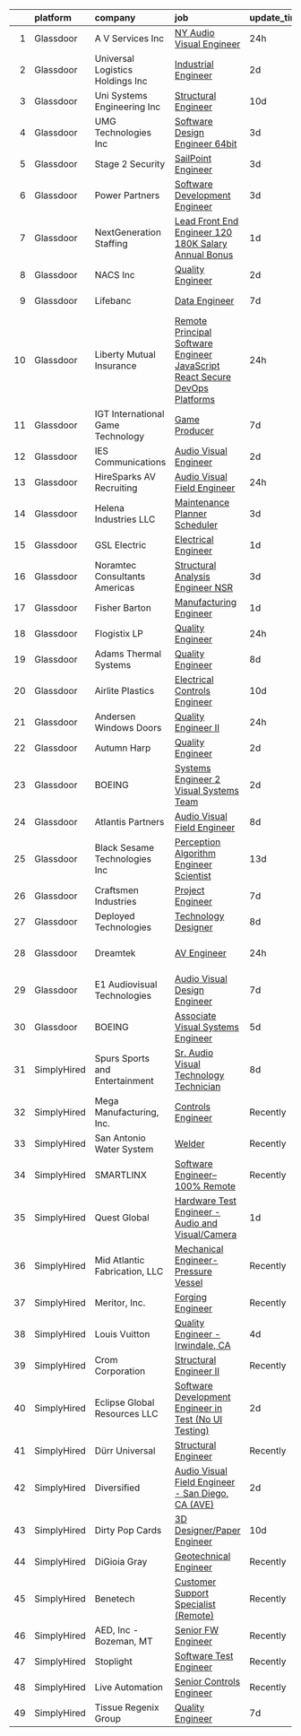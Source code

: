 

|    | platform    | company                           | job                                                                                                                                                                                                                                                                                                                                                                                                                                                                                                                                                                                                                                                                                                                                                                                                                                                                                                                                                                                                                                                                                                                                                | update_time   | location                  |
|---:|:------------|:----------------------------------|:---------------------------------------------------------------------------------------------------------------------------------------------------------------------------------------------------------------------------------------------------------------------------------------------------------------------------------------------------------------------------------------------------------------------------------------------------------------------------------------------------------------------------------------------------------------------------------------------------------------------------------------------------------------------------------------------------------------------------------------------------------------------------------------------------------------------------------------------------------------------------------------------------------------------------------------------------------------------------------------------------------------------------------------------------------------------------------------------------------------------------------------------------|:--------------|:--------------------------|
|  1 | Glassdoor   | A V Services Inc                  | [ NY  Audio Visual Engineer](https://www.glassdoor.com/partner/jobListing.htm?pos=112&ao=1110586&s=58&guid=000001832636424e86fdab78c4bb7953&src=GD_JOB_AD&t=SR&vt=w&ea=1&cs=1_f285c390&cb=1662793434166&jobListingId=1008129307230&cpc=B6E9EE473EF69035&jrtk=3-0-1gcj3cgjsjoog801-1gcj3cgkdghrg800-2a7bfff1fc116e56--6NYlbfkN0D_KRozbKJx95I3LRYgbj09bqBDFeyQG4s8tCOB31p2DCPAHPKx1fXpC33zRnxGAag_ortyyIgN1_kFA30q0r7Mzb_nDV2PchiUtL_XdM-xdVBIE-l45PqmDeEfDbiz6qyWQ7Mjp1DsPCMuHlOfH_q5YOxX-NeFZAJavQLKEN1SICJ4EXHJB3c9HxTY2bRnokoryDvCE5c5t_4PUf1VwfcCl4Gqu5j_I9e3DXjYu7K9Nq2KKr42KMEOrDMuICqdnBIrS9s_jxlbK_KnvWs50VRhltLxOgNYvfB8rOob_sF74Q02JndlUqIMAQogjVVZn1CCTcJQOwBpfEnHXeN_XXGh9_qSIprKFtygNk31FppYx4_0H381G_F8zj-89xe7dzt6uKGWUquXoh8GCUVKvVZTvVvNTUifIAafKSxrrTTfcsjoD_IJEQegZzTQvLyWP-n3brwLKYZaGFwK1cw_6ReEx0lIoycQa8lMj3NrwkGF-2H2zkOnpm_R3am9IRyHHjC7ATH2luVR9Q%3D%3D)                                                                                                                                                                                                                                                                  | 24h           | New York, NY              |
|  2 | Glassdoor   | Universal Logistics Holdings  Inc | [Industrial Engineer](https://www.glassdoor.com/partner/jobListing.htm?pos=108&ao=1110586&s=58&guid=000001832636424e86fdab78c4bb7953&src=GD_JOB_AD&t=SR&vt=w&ea=1&cs=1_044872ec&cb=1662793434166&jobListingId=1008123167163&cpc=DE767B9BB8D1421E&jrtk=3-0-1gcj3cgjsjoog801-1gcj3cgkdghrg800-6e272142537ee247--6NYlbfkN0BPLR4iR2clSzjiDWe8W0Y-bRB04AjIrqshHK3kcPoagmKqldSXLO38k6dEdwBzxIFKpMOpH9CEstdXKgp6verFHsivEr_Y88GcDW5XXm8PIBeY1fxxWTq3oD9s9mg7vvwQllZdqu88C8-mGLZdG8VV1RfTi54EBfV5Xe1h9YW5nabNMCOjgZPv8xcv9EraH0Fi3tEw0hOELPKgngK8VSZFViw7qE2ffpzZ4jePXTM6ecTotCpHpeMgIkWLQphFtHXgm6-F5Xe4g-Od3uy3CK2qYcfU5GyJMmG4QEg0cC8lqu1CGn1asxR5Ey_NjnNJc1B93LTJ1CWFTi1ZRRO2yhhLWQhriZyo9ukGEV4Ae1wJ81oAFANjDMwKczXIcZ_R5CxAIixMU2V1F9zsmIBWVEsRm5RlC715R_39R4ROhoQIV4sEtTECAtKHcTwmgnp0Zx1ojqkhJUfnP6pd1lxDSsWzgQiMZ0wdGCaQYAXbzZPo5WxCHtVOR8uLIqGA-zhcYdGSZHKp_pcGUA%3D%3D)                                                                                                                                                                                                                                                                         | 2d            | Ripon, WI                 |
|  3 | Glassdoor   | Uni Systems Engineering  Inc      | [Structural Engineer](https://www.glassdoor.com/partner/jobListing.htm?pos=102&ao=1110586&s=58&guid=000001832636424e86fdab78c4bb7953&src=GD_JOB_AD&t=SR&vt=w&ea=1&cs=1_329b182a&cb=1662793434165&jobListingId=1008103807697&cpc=C329BE6647592046&jrtk=3-0-1gcj3cgjsjoog801-1gcj3cgkdghrg800-0d20844192c24cff--6NYlbfkN0A4hgeKHdLyHgzaskNEvl2xXMVaueUT71iJOYpLYISQUHTwzmwXMv6kNOco5vvs4QeokPO2V3nktJpFAS7H-og5vAkESiTjrsD9rpim-4dmIIdvtDDlO05eReTbaSU2-wHQqeLnlL3v5TnNCk2h6uqYV38M_ZDFVoqkiBsfP775mEtACot5wEIO12-XgOGe4LoGFobEKxN7m6lLVCJUSPhE8PB39V8dZzev9El4fEEYFgGMukLf4AMyKwh2kVOx-VCgMeoOoao_S52uKtgsCOL7qXGGuBARIFa4ql-1JmNtym_6XPkJ0vO2KcmFtoTRd7bwoyWls66J6Odynt6CrI3oA5RNih_3TZKZlQhlmzHyZTOsYRd8m-Ws3hlaAARlAb74cW0MxsynZGUEy-32W7dJzTJ5Le8Hfcgnyt3Tvw5sr8tyvWfSjHINJVgv_K_7M-9trVyw3Y22L7hjzZ5A-BImfXr2Hd7iXr-BmLfYGSVjRzlaW1fD-h7gc2-OVRL21ukb7bMaBjo_Yw%3D%3D)                                                                                                                                                                                                                                                                         | 10d           | Minneapolis, MN           |
|  4 | Glassdoor   | UMG Technologies  Inc             | [Software Design Engineer 64bit](https://www.glassdoor.com/partner/jobListing.htm?pos=111&ao=1110586&s=58&guid=000001832636424e86fdab78c4bb7953&src=GD_JOB_AD&t=SR&vt=w&ea=1&cs=1_39f35e50&cb=1662793434166&jobListingId=1008120966652&cpc=9B9B026AC90BB95E&jrtk=3-0-1gcj3cgjsjoog801-1gcj3cgkdghrg800-a8ed8dc342bcd852--6NYlbfkN0BKgzQyzTF1Q9mOsR1amaS-juVGLjHt5Cdom-gEF9y-xf5pWHmxrPs5fxS73xL1UjhtPkMVaCSboJaUS4Xs7oGzI_MkOW-cLWVRJXHFqvIud654UWMZRaFcBQk7RO9twmF5UZIxEhSLpLLHAiDzXNqUljmb9JpXGT67Pa-dQNHYJG5NawkGsBxF18PNbdDodI5NubC5daNGrV6Y6AOYMIqnY4vf-KxfEiEZcj943W3ds4-il8uNL9KUcBxTFGz0iOKMYQqm-P0tbyaBNUaixsil9AP1d0a4LK9lW5gJiqEokILDDyOVAlHZ67QaWobJrgIXjTvpZk3tWoE4mhSamLwwe3priFG_oTd23_y3s4-ENuN7qBIhVF7osXr8-a7MXsKbv2Iqv7iAfYEQUznP7CXtGGQTkWnJRp_tDpNLW4ZhrjgU_zTG5-at6z-zOFpEYrbtjPZfRXCTz-c2UAdSHL_lDAXVLpWOeGtDQEZAdi7wsPX9OZSe_U5Xq4Ip4ix3w4N1Qk-haIOc6g%3D%3D)                                                                                                                                                                                                                                                              | 3d            | Danvers, MA               |
|  5 | Glassdoor   | Stage 2 Security                  | [SailPoint Engineer](https://www.glassdoor.com/partner/jobListing.htm?pos=124&ao=1110586&s=58&guid=000001832636424e86fdab78c4bb7953&src=GD_JOB_AD&t=SR&vt=w&ea=1&cs=1_d36792b9&cb=1662793434168&jobListingId=1008122108192&cpc=B576E40E3A51D23B&jrtk=3-0-1gcj3cgjsjoog801-1gcj3cgkdghrg800-ab52e1fe7014b250--6NYlbfkN0A8T88lZYuzf-YiSocU980sXMNm8VYjkAjpTeJrhsXZBo5azuizjI5jDhn4NeyRL-DWMQZMu4xJQ5l7A6741QzoSK_bKV8uZMTRXsP6FYiybRrntL91jxXSP0VTeicyFcD6kJSww4hA0lorlDb8qW9GgVuiVIoLkqh2Xe1m9KGqmL7OKOrAd9lgoi8wFgWQpWawa1XGGOiSNlKhLs8Txhvfcl_5ecyTmExM3QI5Whf3Kk5-dZwATUxIMfV86dH75XnKIC3MtSB7cx_bxsz_n1RuJ8yGaRch26fSWrXUD-qQqL_eeTViOQ9Eof5CBgAYvpOBorMVT6LGPubWKfhlaUQpzNNoiXrQ6AJcOUtLSuMkzzEDZLq4cmNBahJmUjgRbulOlUvzW38bEr5h6Z3M_9QLLx4Ywp2PRzo8omSIdKPXwRagFceR2lKFvFjngxMG8r3pX881p-UyUWk3dScikqpMfBxrpC9rfu9YmSDT0xQMcKoUTMj3-yBg7gsLI5HMWiK9K0rS_KgOgCOMKRcW-B7v9sCDkYqtD1SW6XjfNEz56A%3D%3D)                                                                                                                                                                                                                                          | 3d            | Remote                    |
|  6 | Glassdoor   | Power Partners                    | [Software Development Engineer](https://www.glassdoor.com/partner/jobListing.htm?pos=117&ao=1110586&s=58&guid=000001832636424e86fdab78c4bb7953&src=GD_JOB_AD&t=SR&vt=w&ea=1&cs=1_bbec7b5d&cb=1662793434167&jobListingId=1008120869642&cpc=A615028083C8ED4B&jrtk=3-0-1gcj3cgjsjoog801-1gcj3cgkdghrg800-297563a73a778cfb--6NYlbfkN0AS3oPsAAmCngCu4U51_2RxXyfS7TdWOFtWPOafNW52Iz1HeQVGuvsYhOTRnkdDf2J4R3A3SdYIMSQEf8kbKJrJ1tVY4EDC2UIDkbfMMQ9906ui83gB7mxnmz_9kTti5bYpmfRgI9P8vPdXGaq7S7sFtpE9jyP96Uw3A60ReTpw1pOM6wXP0plp2ViVwarc8a5YbNf5ScQeosfCTtUJwNtuj-aHJkyIqsZNC1HEt5Ta42MtQe7vfzgi0LarBcE0YUwnyeHYquM1Mm0fQQxr3sWAfXhwnnTuMFZRGwpNWnSfML0L1NMgTpcjtL79hJvoDzIL7AUGoFrClzC_JUXZeaLn22A-2YsMLEOO9saRkCfIjsQtqpHt25342FHg7QfXfH4YsK_1LxxItTmH-I_DnMo0JGY0jLJu7SJm2YGAxVq-313yri9izfvRjiDza6QwRk2nQlJ9iBBJtoKXDc84c_nNOIGi1_jdyf3HfyVXXBN1s6SRTFj_bYAQStS_2vbulu4BpKRCub2tiiSScPYMnh_D)                                                                                                                                                                                                                                                           | 3d            | Athens, GA                |
|  7 | Glassdoor   | NextGeneration Staffing           | [Lead Front End Engineer  120 180K Salary   Annual Bonus ](https://www.glassdoor.com/partner/jobListing.htm?pos=126&ao=1110586&s=58&guid=000001832636424e86fdab78c4bb7953&src=GD_JOB_AD&t=SR&vt=w&ea=1&cs=1_10c76c55&cb=1662793434168&jobListingId=1008126845100&cpc=5F8B9684766EE3AF&jrtk=3-0-1gcj3cgjsjoog801-1gcj3cgkdghrg800-4f0d6f8f93daf979--6NYlbfkN0CPYF_RwhtrlUImfmZn9-YiPcCXMIa20Cv75O3UYq68uR6LriMQ4TlRV9_yvSiCS8XfpQZZn_ODxnmXLjvOQY5o6kDI-fkJWtSYnJ4wcFxEg_yV4aSiH32iTf68zQP5XeDQZTh6w3Xl2JguvQCBPzoiQk9JXJ_G1lJb2D2ARhMCauQYREhkXrk7mp1_Kcqiboc45JDfg-S29wrbXlWDRpHMvcvh9OyMzoddDX_uCuMcFv0NJYW_kzYxfRkiSoRrDJ0FavjOU0GEx6zAMZVzT19XSj3wXjw4oK3eUr0Jrqr3BBPXrl5khSTp8-DAN8eNzWomqSJZi776laIf1tft5Z6m9cyGPMKnKGeuUu_6AnIKV84PyHW4FwZJOywn1FoGmPKCr1PX-5vp9Nd1abIdml_Zs_33SvNeu4qU6ObaA_oe5vss_QPejPDi9Jc-yOHARHGABxXkQd7K_uXwz9LmZvNXwtxOnqJMbhj82V9CsbFB51Dj9-k1sRCbpJ1ITzD1lGz4wDWMyWdtHw%3D%3D)                                                                                                                                                                                                                                    | 1d            | Atlanta, GA               |
|  8 | Glassdoor   | NACS  Inc                         | [Quality Engineer](https://www.glassdoor.com/partner/jobListing.htm?pos=127&ao=1110586&s=58&guid=000001832636424e86fdab78c4bb7953&src=GD_JOB_AD&t=SR&vt=w&ea=1&cs=1_27c40872&cb=1662793434168&jobListingId=1008123120260&cpc=AA7790897323AD50&jrtk=3-0-1gcj3cgjsjoog801-1gcj3cgkdghrg800-69a2854d7bdd63d6--6NYlbfkN0Bo_CM2a8GgFIiw_-9fb5ug3xmG_MFCzpxBl7ntROtVZbMxiiAjE6OeDqfVpN20mU2T6lIHFSQgGixGvcRZDCy-DEQs4AG9alT0RRuLNMpw8N1uJfbdlJPJeOyGDSgLa4Uihn0BiQz17RhOpTp1FogtpmvvX2gZNXQsTNaMj1PBKkR1U0amrgX4AxFV904ky5C9zlGCXC0bG2_uF5LTSD7NeaZBTnDKh2LoAcF5z86-2o2m9t6EZswuEsn7zYYSwqSyWMU7lXSmmDxFRdZ-JXfD0vITuj9pqUFgKESrmJFH8qo1gQgMlD2ccvxXmTSpUdFsTLdEjofNfYVWyNF4FkREif6RXfJDRPaNqOKLSSq7RffdBgqIxfFJhnK5jahvCm9pEjgzExSFU5qRF266YF6uQMPpAKcCRW0qa8qq5yI1_P0jfFWSwNZ9XPAxc1bFJZKO_2vLcehE1V6vI1BDteh8IJZ7XLzKB2B71Wpnp4tmSdSTa1nCM49Z3Jho8cPWmEQ%3D)                                                                                                                                                                                                                                                                                          | 2d            | Ham Lake, MN              |
|  9 | Glassdoor   | Lifebanc                          | [Data Engineer](https://www.glassdoor.com/partner/jobListing.htm?pos=107&ao=1110586&s=58&guid=000001832636424e86fdab78c4bb7953&src=GD_JOB_AD&t=SR&vt=w&ea=1&cs=1_1543547b&cb=1662793434165&jobListingId=1008114264554&cpc=B5554D7A5CE70CDD&jrtk=3-0-1gcj3cgjsjoog801-1gcj3cgkdghrg800-543568aaaae3a3eb--6NYlbfkN0CLaGHXi3jbXqKYyswhslXA7dZ3H6gsxtbNHf7bdzQqgvsiVaGf_ulT_Q-rO_0AbF10Psel6djlkIYIOoNe1VTCGyegKfPyOjn5YBnDzdChwgcDLZeyt2ZTfqub_Oc-Du1wEeCuASpXnDNmX0xZ2jR_sDrilMAPA7m4sr_6lZpGezzByqqNjPjIdgQi6K7hh020iKAmgwmEXen-7Yal9NPU-Qaxmn4K1sTMF_ghZmWWiKcVSQz0uuk5KTzQbqCpvMhDhIfb_ljDtM4vwuMaCjt5tLkquOE-n_DZgAPTi9pfVMqO1thM-Ndlx43sAzHRW-ZwMn_Ev4JDWigYodv8E-luzajPW8atA11ylNLQH5hvLzz5PUKu5URwxGkJ7gyvPJ7rOvkLF4798GWfXcYcKfTO3958QF4gfIxQ9EMkWgDK4EMX42sbs9z_UWDVnkt-KODrNfiE824gItqcBtvbFkHa_BiOFhdjZYmsNwBvlItlHsqBXxXg_rJQNket1NzIFi4%3D)                                                                                                                                                                                                                                                                                             | 7d            | Cleveland, OH             |
| 10 | Glassdoor   | Liberty Mutual Insurance          | [Remote Principal Software Engineer  JavaScript React   Secure DevOps Platforms](https://www.glassdoor.com/partner/jobListing.htm?pos=103&ao=1110586&s=58&guid=000001832636424e86fdab78c4bb7953&src=GD_JOB_AD&t=SR&vt=w&cs=1_ffc0e630&cb=1662793434165&jobListingId=1008129146650&cpc=F04F0F27FC59BC8B&jrtk=3-0-1gcj3cgjsjoog801-1gcj3cgkdghrg800-6d0ece7d00980ae7--6NYlbfkN0D19kSVUiNzG2UWy1lRGehFMusHrHGUl8ru40ax50wmt7DArby_x8vsKPea1Au2d2TJLdrY7zEQ9FrjDU0pzt06kwvgs3d8qPMUtPshCgimItwMp39GzduT0k78b3ZaWR9tZ5nELnToFiL--9oxxPhM65cqb7rquJpGaE9rqzmGIUjre0loR-bdjhIfDnqdQKbLAx7z1omufALEvyc4OJlyJKjOtCNoSNGwat6QjlASHXyit8u1MZaSBbBB6CMiThLrBwY1Ax9bhX6rkEYE6wEIYz6Q9AeSUeQRSHpIwyrjBhhp6UIJvLHX4h7qR3NbsAUg28NH-ujil7DtNT7YQm3LbRsZEC0KILamU2Fo9H_CHR9PnjHpYLhPO9qgWMvsNF9PYpaolUOMY3AC6NJ3e6xRWMLfJysp-vDRTb_TCJLREhdNXdH0AuyMr-1pjz2EKEtmZoYDxiv1qVJScMoIvpz5V9uHJieyeqJXzLO2i-kbvCE7cY5dn1lVRfzdbhTMAm8Jwu3F6SW80QOCfFUwjHfkexZmdAGXUDyil-Nit9zvbiEdcDNH6j3y4cHEfBpX-tQrwELwfdn7WMfJymOhhFdzBPATyXdKB4_kFBMQM9jdYY89H5RnYwiqMh9t_zEvkt4-RVuSDeE2ILVqzEIqcoZi3PtlvGnbUWde34vnLJdky2mnmssQUEFJLtoFvP-5XkK8bot_ggkrBJM1fRE43nigN_ObWm5xtW0%3D) | 24h           | Remote                    |
| 11 | Glassdoor   | IGT International Game Technology | [Game Producer](https://www.glassdoor.com/partner/jobListing.htm?pos=125&ao=1110586&s=58&guid=000001832636424e86fdab78c4bb7953&src=GD_JOB_AD&t=SR&vt=w&ea=1&cs=1_f512add7&cb=1662793434168&jobListingId=1008114022485&cpc=F9A77EB4FA44235E&jrtk=3-0-1gcj3cgjsjoog801-1gcj3cgkdghrg800-dbc725f543659e55--6NYlbfkN0C3FGiAGKMufg06vyvXEyGw-21Rz5inohOPof25eO8swqx0M6X2Ipw9zC8uDpPZ_mFVzOWUVnTGuQIr5njB_nbsaHNIIhdfljZkHYfxv1V4V3KCKdhMrt3L8easWtOgXuzXfa-_K48qbbpanoFsuacA9tZ3QsEDOW-3vcVnglJnTytyKalPJMMTY1bMGk-Vv57C_QVqPDHIoL-g0OqGtr8LQnJRkGNU_rFSCVMtiHutO5Av-gPkNcxgo7zcr3tkV3PGjEj89p3RkxW-RVpJ0511EJt3gyLWSHoXrxC30xQ5QzJ4xGwtLqztYwjCkGH6ksxQh1qP_AAWTCv5RH4F_2tLwLkXVw1lLO4lW_qaoy2durGXAo9t9Md4GYDJmYQCRUVMwQBZOGWMOKqtWtK01EZ4bbwlZPc3aLpW3gfK1C6heGcKcr7QOmtgekskb0QjYEf3MNoyM7H6dKnqjVp5tUaEl5q9RcR8mARkKqCl3h0IcunaMp8AvHZX-Zxgu65spkI%3D)                                                                                                                                                                                                                                                                                             | 7d            | Nevada                    |
| 12 | Glassdoor   | IES Communications                | [Audio Visual Engineer](https://www.glassdoor.com/partner/jobListing.htm?pos=116&ao=1110586&s=58&guid=000001832636424e86fdab78c4bb7953&src=GD_JOB_AD&t=SR&vt=w&ea=1&cs=1_1fa8fb60&cb=1662793434167&jobListingId=1008123693727&cpc=4D489A1B82E31BBF&jrtk=3-0-1gcj3cgjsjoog801-1gcj3cgkdghrg800-19a3d38395e368f4--6NYlbfkN0BC2Xo58iExvTtaavd2-LN9o2OVgtM_6wDSlrYrdIPRnMQxmNSP4tTqtjUp4EbAH5fql9pNU8laq3sYVv2N8jWoJYgcpAJa4G2pKhBLFgagsO9cy75KbLO5g8P2-NgtYmI1CXMoT1v8G00W1KxzSckJJ_h3PgrPMUL7IbNbxa0AQaHM5ZuuoLYRaPTgwfVZ5HIW9yStqvVf6Xf1-XzVOsZ54Zc_mreDYrcD89bMJgharr31lMN6_rBxRdGtgUjg4_YLn6cp3GxR6muhJtJANFk9x5cwcJmFOmfe6kEMU_xYE_juwrxE15hu6R4G5JuFAWzipYOxTdG17tNzKx2HvACbo1O9W4eXLgZddV05912YFyNNa9zlKr23EyLYhfbC52D7q43TKRqDD1S3_ofTTgRotB9IEBwqhsTp4sbr26yOgCXFbtKuptlGM_1J589m98AkfCtAajUgOTwRB9C4bc3nMZXtvN1ymKuqQgLzwNSDfGBvAmjWIHJSa7XyIGd_9qT4gtn0PXA21HzEKkptU7sD)                                                                                                                                                                                                                                                                   | 2d            | Englewood, CO             |
| 13 | Glassdoor   | HireSparks AV Recruiting          | [Audio Visual Field Engineer](https://www.glassdoor.com/partner/jobListing.htm?pos=114&ao=1110586&s=58&guid=000001832636424e86fdab78c4bb7953&src=GD_JOB_AD&t=SR&vt=w&ea=1&cs=1_f0dd793e&cb=1662793434167&jobListingId=1008129810012&cpc=C779B72A99EC89AE&jrtk=3-0-1gcj3cgjsjoog801-1gcj3cgkdghrg800-821f57e002314ee8--6NYlbfkN0CgISsLKYw0qJRFWluNVVgIYeD3xM8qesrjCvAKwjwwKRSQqxAUlElEhVVO1a0J4UncKuFiLPlAiZ6wYel8v179gSIFFlZc1xiJIIYBw777jlK5BnXoePFclppqrORRjt3tfFE588b8rCQ65_6gaHF6Sn3OlIaGLS5zfpmRLUSfS1brcnaOgNZk4TZTXNicPwIuYHJcq2mQXVu8gSEnCLbmGgPYCqhBpVje3C1zg_dvnPDFKCVCIPXS5e7A5GFiygjYRpaLoGCveUEf9UZoCumJ9rXdBC1EOvVNlhNWhVZZ_o_DA70HQ9svDRdvYQZ9VyfpN6qLRRgTBME52tXjYpHmeDI_Odkhb379IitM2xGwjfCcC8tDuI-OhsJyxsRxdZiYeGDibqT8r_cNN96xkAiaLK-n7-MLUGNmJXI0bTSIUL9nBnkhAvyqCIfxyPPpJfoYGdn3qkWHyhQE-RlhrLfSnCWxCZ89TuRPccxvbFYQgyGneyKfX-xvjtR0EFtCGIlUB2PiJ1we37yeJ6K3IfKf)                                                                                                                                                                                                                                                             | 24h           | United States             |
| 14 | Glassdoor   | Helena Industries  LLC            | [Maintenance Planner Scheduler](https://www.glassdoor.com/partner/jobListing.htm?pos=105&ao=1110586&s=58&guid=000001832636424e86fdab78c4bb7953&src=GD_JOB_AD&t=SR&vt=w&cs=1_936f0d75&cb=1662793434165&jobListingId=1008121675555&cpc=D10975AEA81ACBCE&jrtk=3-0-1gcj3cgjsjoog801-1gcj3cgkdghrg800-ae546d533c89e57b--6NYlbfkN0Cl2xFaM7bgPNdxal0QD5E1G3hLMyCzECzyrjS_UmfJ8AT7mqR0qSJfQOl9DtryxrQxRWqd0bM6USEiURNCd6iRKSEQkNQ2SvFEd9fiE-HQ6J1AO2osdWU969MFnJ5RvI3GZlcdrzKFWPOFROrMZXPNdgzPWKLnQwa2O-2xW6X-wsp7M1j4IBNBrykIRX8_6yfApMjQF0p7UwxyOwgh-ivQBA2tfbZVt7HhM2rssOSQlqE2ku_7ZHBHcladQaejDhV2C1tCuRPFCYT6U7lm2mqnz9JB8uczIbxw_bZ6My3jZe9LI_HIzx0KgRo5-TRAZ2_KI_ia6hRHfB2SQak2yBS_objvtLYmkAo_vkqPvaRKrWrYakQddtRLrYdVLAGqPcWcw8spEvgVPMeIOfbTFmNlXISpIKigBbiNdmPG8hVRwHS2zeoMpUrbMqqppkxvvsFGfMoD3IWtzxs51Ugbwr1UZnwzQ9_UXTvwi0R0kb3vUkBYYhZzYkcj3zd9mcaI09etgdAsOqa1s15o5FgSgcH5Ir7XRjTagjEZU7eGMESWbWKbwYHEAkst1MEjLAyBdELCN6p03RiVSmrM5TnbS098uZE6oclMlnI%3D)                                                                                                                                                                                  | 3d            | West Helena, AR           |
| 15 | Glassdoor   | GSL Electric                      | [Electrical Engineer](https://www.glassdoor.com/partner/jobListing.htm?pos=128&ao=1110586&s=58&guid=000001832636424e86fdab78c4bb7953&src=GD_JOB_AD&t=SR&vt=w&ea=1&cs=1_560059be&cb=1662793434168&jobListingId=1008126849860&cpc=F5D43257E3E73E36&jrtk=3-0-1gcj3cgjsjoog801-1gcj3cgkdghrg800-37773274f41be53d--6NYlbfkN0CY3Qej6m1RJ3QRQz11h5z42XHsIXqaavpjOA7Dc9yDOBUqYiIpVmLeDBjlnUAayybmB-7G-ClFFYN1Q7gYd-85ZVvJzeXTmjEcCs4Fj4WDI9MjBnu6vvdMvKqOz6FeMnF2Li9FAAX7zuMP_ChECF5VcFeVdsxzWIor1QVz9Rd0N215yo8OrtVQByjwTB1QIweecWk9M1uJSLm4w8MqDXElMK2L1y49UmrGKKUEwTOWW9MKruy9vv7bJKYxnbwj7oeL-h-R3miWeyjgvbGtCTndTL27TsWCHc_G0gWcqgD4ECkC2EaqE2hn7o0UJD7h4q70_fBw91Jcu8VreJQEUw3vUQZnSyC7gmCZpATj0LecdaGvhpuJlE_jKKM8gwHuRujdGwLr4SLYKldsumrPMXKfBC0kbJYAsNEVJoF7VAh27Z241MnIytopgAqYkVWS2kxamIelzcElNaJFdigj8TTHVrL074-W4ITEef4J0EL8j7-mqz1mCexHKXD7ShA2abiO2E3_43vu4A%3D%3D)                                                                                                                                                                                                                                                                         | 1d            | Sandy, UT                 |
| 16 | Glassdoor   | Noramtec Consultants Americas     | [Structural Analysis Engineer   NSR](https://www.glassdoor.com/partner/jobListing.htm?pos=122&ao=1110586&s=58&guid=000001832636424e86fdab78c4bb7953&src=GD_JOB_AD&t=SR&vt=w&ea=1&cs=1_2b993079&cb=1662793434167&jobListingId=1008120853021&cpc=297CB4EAB7D64A33&jrtk=3-0-1gcj3cgjsjoog801-1gcj3cgkdghrg800-3a5feb79f4159066--6NYlbfkN0DP5iA7rczblxWEmgIPMCbtpntgjKYhcofeH2wrZYmOPqkjhZQvSyVW_dxwzepuYH5365xItgf-UVt6aZ_iVDNYxMLY5oTACmB1uPS3G6qTCAj-0ri3vj_WsRMctfEhM9z9LzwmM0avbQNZb0UKteKCPzYxuBWHc6vfn6rvP7oiwNQ4Z-VCH0CUG5AVHDr-YKgjcQjPPJ6sKueripSd3BbMdcNg6e0NtxUZPTHy6d_kKp6MmuDggW8M6hJRCvOZTF3evsT7NZgtV2s0WmRuZ86NWQleZgbdNflx299r0hgjF-20Er1DfjJwXHDL-PqEJJgFrY9aR0U8gQw4akgK5jUTRzrfeaSj2esb2IivwJQzs3dUAdvC9DirifjYedQ04KbsxULugOUJxzY3biTV_gnynw1BP31XIYEA6Q-f68Uhx-LYokDsJg_K2YvLfohV3LwvFz9YxrZN2D3kMV3Qn-a08y8dHaxBkFrh-4ZMUnIpVYueYv7Lw1cMYLtmLQlW0Q_64Q8KkUVHAjxgOkleAQ9D)                                                                                                                                                                                                                                                      | 3d            | Indianapolis, IN          |
| 17 | Glassdoor   | Fisher Barton                     | [Manufacturing Engineer](https://www.glassdoor.com/partner/jobListing.htm?pos=106&ao=1110586&s=58&guid=000001832636424e86fdab78c4bb7953&src=GD_JOB_AD&t=SR&vt=w&ea=1&cs=1_e3ee7d13&cb=1662793434166&jobListingId=1008126586461&cpc=25D0E0A210E6AA1A&jrtk=3-0-1gcj3cgjsjoog801-1gcj3cgkdghrg800-4dc8a4aa18b435e2--6NYlbfkN0Chb404FuShW0XXO4d7xNcRoKLH0Zqxocz6Oy7PM0wQ7J2Au2h3Uf_BYqD9dS5Xo0jPjD_05k-I_wFNwAQ1ztF_YegqPVAKUMHHTwW9OKRMyljunnDrNcMGH3nJ2MXV-D66l3HX3iFDgi0abb5d8EP8L3jqKUgkVZnTANZ4X-ir0xMZRKOSHQplUawGhmdhgM9qV9s1RdldZ6jl8knc_PxDuGWn5kJwnF93RYW7Yq4IOKC_lvs09bm_H7pyvRWXmn0cyGxSIbDN04TGXwDS7rlUN8fYaFAXMNO47VjyCLX72J_I-9WCPTmY6P2v-7I5bZBox3Y-bY9Q3-RsNuV7tlDshHPtlvv7CebPNwXNYJMwMJdO76iA8Ndmuf7q1NAjVq3KhBnNuYDSh_0iVE_Y-BfJetnCYgI069IRAO3BqtqhOPvu5ULMFp1OUcCwuJUH23hbWUqgddcD5AYTsXxkf3-NaWyNcQqsCgG18FTcRLriWufzMApqWkquVcEAUECG0u4tyPczkju2-1MuRj4_l8KZ)                                                                                                                                                                                                                                                                  | 1d            | Loves Park, IL            |
| 18 | Glassdoor   | Flogistix  LP                     | [Quality Engineer](https://www.glassdoor.com/partner/jobListing.htm?pos=130&ao=1110586&s=58&guid=000001832636424e86fdab78c4bb7953&src=GD_JOB_AD&t=SR&vt=w&ea=1&cs=1_4b03b749&cb=1662793434168&jobListingId=1008129856092&cpc=0A88B0016E52E137&jrtk=3-0-1gcj3cgjsjoog801-1gcj3cgkdghrg800-5aa327ab49041b28--6NYlbfkN0DcHITWgloFTuDQJNOfeUB0PXZn_jU-NAV6NQPleCPqcfOd7tm54LTVXzzZ9BxMQVgq9EMD_0zhUv62SqxQjZhxuQ5ZjZ7fthgqcG5jTKXpBSxKQh8gBlB6L99rpS1k78ki7ojrMJRVlCrRMx6R5SAb6Zwzir4ZvG4df3qduGudCkN5RLYgpZn8Tr_IBmjh2U13INgE35c2-zfvH5AUaHDz1Kid1wf8CrNCYUm17-vYzieadTpTZePFUhr4VmSYZa7wuTJ8pc8NrRJaHOsWj3UCWrBvDBMIDDns-VjxOl61oS54cOCRzhJttC3WSZMY3KnMacc8accvwyrbWBlck-eM2lIvZOs89gh8xj-LdYVa0lOaaRYIk5TSUQzjgenaTZs54k3LS0k60l202-bEfcoFymFliiXLL9i3CA7ESIz3nF7wQOQuJlkkAJdnsUlOPfL4BihJVap0eMvNaDhi-LFYsWa_Ir4vd4UW8OkQlS8JrD-dklYb9LfLoRiJgEwMcLrYu4Gc1MK3xw%3D%3D)                                                                                                                                                                                                                                                                            | 24h           | El Reno, OK               |
| 19 | Glassdoor   | Adams Thermal Systems             | [Quality Engineer](https://www.glassdoor.com/partner/jobListing.htm?pos=113&ao=1110586&s=58&guid=000001832636424e86fdab78c4bb7953&src=GD_JOB_AD&t=SR&vt=w&ea=1&cs=1_3d299f33&cb=1662793434167&jobListingId=1008111173988&cpc=7B56092626AD5646&jrtk=3-0-1gcj3cgjsjoog801-1gcj3cgkdghrg800-9c9c0064158ba241--6NYlbfkN0ACTeRvGRFS6hadW-07x_K1RnsIE8OdH4tufuZ5eRAiXsy0w5YibZOSHqpNNERS9j3NQFS-gZrlheZ49AYxDKnaf5-bHzfMeBPKqKKRYCbHnuWKfrykIcp4sIJda6QYisU57HUu-N5vPwFjZzzCkKwDvO07gCqYAsgRJw7qfCn5HLLHBssG3OfgCZiLTC7gPztAwBaUOSxIzsu2fs9Fw3nmpeircgXJOhcfaS57KTq5p73mwGKLGTa6Cw5ekbLcgn-Xxon299OnUIFpEItDrbhtQL6z_GPe-Q1lEVZFotpG1Vy5tZqmOlXtLi_CmlTU_4aS2Vi1lukpdU-dqSZdHLz98Fzr0IeVrI7VV_0pI852W66bKD_ha3K32eFdNU6vOvRACc0WL3mIR99qKxFJtikNppgMxmDc6ZsyQppb3G2Ggm1wN_iz6UKxVpsZlBN0SjXuYtuSr-nmarY0HFKf1yd50uvDQP4onxKKYFJb5PIb6MEzodCBy-tv_2kRTB-dn8k%3D)                                                                                                                                                                                                                                                                                          | 8d            | Canton, SD                |
| 20 | Glassdoor   | Airlite Plastics                  | [Electrical Controls Engineer](https://www.glassdoor.com/partner/jobListing.htm?pos=120&ao=1110586&s=58&guid=000001832636424e86fdab78c4bb7953&src=GD_JOB_AD&t=SR&vt=w&ea=1&cs=1_7c312da8&cb=1662793434167&jobListingId=1008104225231&cpc=AE985C7006D9F304&jrtk=3-0-1gcj3cgjsjoog801-1gcj3cgkdghrg800-d03b87336461b2a4--6NYlbfkN0D-kBzh6sfznbgVZJV-ulLsbSKlT4y3hWLoKO9RnvSbIOfr3adMnh4nTLnB1MjfAhEOBqA3JIpxdI3xqut64-fAiJ61ZbJ2i0Ege1bHp3uZBh4CjYHs9RXeGmRqn_q7v-BOgi3unpi73f1fS9l7mEggcvRyfyFOg8ja8h_Jcn3Z_16WLKM7Q3gK00kjOoS71U4PVvK5qGmb4vvjV6b-L3dV5J519himBogFRGsaPoyKzJeK_4QxpjOT_ZccFjZcOskYFUoX8TiKc5LqhItsMZaUNr77R84D_9js9Qcr-KeuUQY_M0PedONuTBKktAE2yqfsU9ZWUtP4ZlQPsT9y7cmeefwqia-yn9jzwBOcBo1Kk5rd4XKhineezwtt23XNWxz6QQ4TnT1LOqYW4oNbLKEvrab37l7959A7WdkPCC5qSTplLddjJNz4u50vFd1Ji0vt9js0Y35rnKmQF4InSoe5Ri5I37os1DTv6CZB--isK6Ez_AtZMl0_y9-Pod0VnQSlcMAxjSS3SvEsMi9TZtS8)                                                                                                                                                                                                                                                            | 10d           | Omaha, NE                 |
| 21 | Glassdoor   | Andersen Windows   Doors          | [Quality Engineer II](https://www.glassdoor.com/partner/jobListing.htm?pos=118&ao=1110586&s=58&guid=000001832636424e86fdab78c4bb7953&src=GD_JOB_AD&t=SR&vt=w&ea=1&cs=1_72370e5c&cb=1662793434167&jobListingId=1008129838216&cpc=320F474EFE2ECF9F&jrtk=3-0-1gcj3cgjsjoog801-1gcj3cgkdghrg800-6908198269f6d7f1--6NYlbfkN0Dte28aQAfUpweqhmo21E9FsAqBBZpsb5Q7puxuCGpXvSZeJQF0NLv3oLg0VSr6tJKVYRt9LQiOqAcV8avC7YXGdkUwLkR0tPy7PDBhwF9sOMyGuZcC2U2IcltWrudZKhp_uV38v8eUDPwwc3Z3e4gmtVGZTPq82tibJUCVMmtsyRmVqwWKyM9y6matUERBwi2pnswFn6omFsKfSBpUnuqc3JClae_53ADsZpcz2N-jB3k79tUggEpMYYkZvOwN2aj-IMVjOvlDZlp4koWxin9E4qsAey-Y6DlxTCZipBJ1djAVGCvmb9m8bF1Y6P4mJhMqdYeBPEm-RELFuRt64D4bCjFzj_wsDwUn3734MnRQPUNo3C0DcRfbGSL45iDEU80T1SvvKK8IOQz8jRf2lTDYhDSRCCE_o4fe0Uuk7o5r9ZuopgDh28J0B4s1CzcZjY0VaJqhEFeBHZ-xLKmM95A6qIlGwhXbvKE1HEmjbku5yUWzql3sRQnGeLl2IYbQVA0%3D)                                                                                                                                                                                                                                                                                       | 24h           | Des Moines, IA            |
| 22 | Glassdoor   | Autumn Harp                       | [Quality Engineer](https://www.glassdoor.com/partner/jobListing.htm?pos=123&ao=1110586&s=58&guid=000001832636424e86fdab78c4bb7953&src=GD_JOB_AD&t=SR&vt=w&ea=1&cs=1_fccfc2ad&cb=1662793434168&jobListingId=1008123886117&cpc=21FF074A0DA48AB8&jrtk=3-0-1gcj3cgjsjoog801-1gcj3cgkdghrg800-9b5966362f46c33f--6NYlbfkN0AwW4TgyHfbtQxYAd3qFd0OfcjwsJDTkGpyCh4HMhDkNZpnQ3rxPPNIQbgD2gTh9zRFLn2kV-9IixkFbDJbjaJbwM1nJnFUGWfqPE4A26MM-zm0N0eDxdIkcJOhnyKC3Wp2rfmX2qxQKJV5KDF33ItXiUzReoTDfvK4k9VmiDdx5QEynJfPhHWKUZ8FvmcDfnKxIUS5HokoXwkdPncARrmuVrsomZ9Bb5tCwYgpMmEfbF7k6iSceFEGlvxccCOkvMAMSH17E5Ai6HZavu2kCWDyhPLclk7I21lngjC3ZyFHBLmYJQWmJKMoPs3smxMyYC5OkhEgL_IIJRibki6nz1HniEHyoWArYcgbTku71ExjBDmJKAd3OtbJcQk3iRSM4-S9ztBF6Ce2hRZYeEig-2HQetjgJcJFZAnmWKtDXr3tnii0fY9LmYaEtViV2fNWCt9kIYp00WlGqAC00GLDfBqOhL1q4r-A50SSSgkEu2m6vITWPRSbEi7vBZXghfl0iss%3D)                                                                                                                                                                                                                                                                                          | 2d            | Essex Junction, VT        |
| 23 | Glassdoor   | BOEING                            | [Systems Engineer 2  Visual Systems Team](https://www.glassdoor.com/partner/jobListing.htm?pos=121&ao=1110586&s=58&guid=000001832636424e86fdab78c4bb7953&src=GD_JOB_AD&t=SR&vt=w&cs=1_fe1f9ee9&cb=1662793434167&jobListingId=1008123590090&cpc=4AF433014564FFC7&jrtk=3-0-1gcj3cgjsjoog801-1gcj3cgkdghrg800-85a8d6321858e54a--6NYlbfkN0BddK4H-tsabPiX3BvkwhvbvP4OkLNzlRX6egXJy9Hb11ERhvpR4KXHN3-YJ1CHJCLEH5fbmrobofHTdrA1oc2uZJLU7mxWgjedBPnBvjXngEl212c_84cAseErywjYOwYbrGzNmUw1pfPhiHxj-mYSTHpAj4p2NHGVF9vbV8kyhzbH8AOSNv0O2MjpcNW091sm7zgqc79T5P_MqnfNQqPyMD6jQj39bZkpXiMs-2iOwY_7ultuObkMmmszdoWd-laX8bQqWQjkc6LWq0C6jHTFQijS3kxunZBAWGMZgzCY-NHX-s8YwKJSX4RA8T39OoLg8CN3lrNh0hZUDGvPlpIuhgpzx-aJjcQlXojNHkjnYbr2uiqMtdT0nyqy9cvEepRMMRrVu5xpaca-CRZ1oquiY_VwE2H3cI7UD0qIZpL6l9LxCKGhJ84mmvZRCddJ3gU%3D)                                                                                                                                                                                                                                                                                                                                        | 2d            | Hazelwood, MO             |
| 24 | Glassdoor   | Atlantis Partners                 | [Audio Visual Field Engineer](https://www.glassdoor.com/partner/jobListing.htm?pos=129&ao=1110586&s=58&guid=000001832636424e86fdab78c4bb7953&src=GD_JOB_AD&t=SR&vt=w&ea=1&cs=1_689122c1&cb=1662793434168&jobListingId=1008110928094&cpc=EE7F0D06914A6BE7&jrtk=3-0-1gcj3cgjsjoog801-1gcj3cgkdghrg800-c90aae9174dd2011--6NYlbfkN0Bzkuy17zoNwKMVjyusHhR7JNYo3SmelKzW8jp1Pa4Tk2raGOEy5KgP-CL7RNQzIJddcZDa4uuKn2ONS8DoAqTT7XBXbcYTPeAPUMxEs4x3yv6YoHBkvECuBG7_KFHzEF3DxrEh_aWZmWTcgG97spBT_H6wMjX8n360IfxP1rUzk7NCWATTbil92OMYc6UjwL5V7diqv7ekqAuNlqJu0EdrU_Xcuw8RA_fngjSO217DOp0hTewkDBewXmCa0e8O7biaVYtjmut48kwsU5CORyPPVPwd9iqP5ywn7f84bENYK0JAXIhoPDHYcbrvGphQA-zZelns-D7Gj7WpYIgA0Cde5uOrq4DX2-3A8FES0lIn5nt49WQL8iNdu0dpotGBZXz4TWPUKmw_qvWVFDjaMdFVkwCfLjehior5LDKyg2vJDhRdeUzIX5pGaJrCs_vtRVugjGH_Hf3OqIrw7zRQgazuiJi58yEayorBIDedKhTLZ_h-c5hdmsRJoiFwBXuKhFccYxY6Uy8ulg%3D%3D)                                                                                                                                                                                                                                                                 | 8d            | New York, NY              |
| 25 | Glassdoor   | Black Sesame Technologies Inc     | [Perception Algorithm Engineer Scientist](https://www.glassdoor.com/partner/jobListing.htm?pos=109&ao=1110586&s=58&guid=000001832636424e86fdab78c4bb7953&src=GD_JOB_AD&t=SR&vt=w&ea=1&cs=1_a87736f1&cb=1662793434166&jobListingId=1008098487825&cpc=75A994F6883660E9&jrtk=3-0-1gcj3cgjsjoog801-1gcj3cgkdghrg800-c3521e09763f3571--6NYlbfkN0C1y6JstYOqKQSjlTzRNpLqbqc-mamcipwBCr4Y7LMyiluAs-o5z_e_okRZS9FQdbftxsT3fbiuqVw35TUbdAYh4NJuhU-3Q3jHuXL5MSE3OpRApm2MIDjKZeZOrnzeVRY6I68V4ME0jePah8BGdGWRqG_XXGF4hlcsio1L8Ys8wSAOaZdT4onGVJ5HUCkcQZhP_mA09XRmfkk06lXCVGG6MTqGaqOMFph3yGYAKIZf9bELqrHxHGED--LvA6BGvc7hMRGq7ANY9HBt3D9-y6EHm1RGYf9c3AzIbtBuQmsvCb9xTwfwwiuZpil0ZqcatIxFqqi9VWLvveFF3XaIQ07WbQufjxbQoDcs8wsdItVcCRCk09Spjmc8c8GEqlTP1PGTvWEE5wuvxh2OwQ5kMkVW3POflYPr_0ipc7t5nC1nsEpNO9w1kFPtgIjsj-oYkQjQKocj0EdpFutlV4JGzYBE9B_s3E1PsmDpe7JAA0gwvRJq7DH9XhuG2Z1Jpsq60SkScXY-CJz3nBcYSwz-hEhq-mbUNd0EknQ%3D)                                                                                                                                                                                                                                   | 13d           | San Jose, CA              |
| 26 | Glassdoor   | Craftsmen Industries              | [Project Engineer](https://www.glassdoor.com/partner/jobListing.htm?pos=110&ao=1110586&s=58&guid=000001832636424e86fdab78c4bb7953&src=GD_JOB_AD&t=SR&vt=w&ea=1&cs=1_b2c43fe6&cb=1662793434166&jobListingId=1008114581061&cpc=D09C4E9B74C52DC9&jrtk=3-0-1gcj3cgjsjoog801-1gcj3cgkdghrg800-fb6e024bbb35d1e9--6NYlbfkN0BIJj2VCSitnvuxkigCFiEcyKsnG5AwgYWzuQUXUA2CzSTKjUTwSy5rC9wAp6c5HV7zkfK4FdpCh8D1l9_XI-q3Lkz4E5DM6lY9WlXcmYI9Ad_k0jg2j6T6qVDT1FbQZvVZSKKwZgJK5G67kMmrbbahIMZOPwo1HVswcjSbW8RVW-NFrwvqP_TZPRSc7WYU8dVznQILKrNxKlxDU4IAIDyHe4KWwHzxiOTQLR4FNMhH2jwAhjazJGzRIOSYZLJSjyp5CRF0tQ7z0mW1UDPm729yt2QdKBz_NdHytc4H55jkAEPg6dpl9JrP8SJRvR-CaovvH6Wg226XDHE80FvzYtkUYmABWSQ4AWzVvsfLl1o5s4WqHmt97rwRpneTca4RQNEBN_-HeMWqRlWJ3DwLoIe2Ilf3NjpdlJzQkS35w3KvZhP_H_KYC3HPOvapfkMbU_VWQiTTb2sl3X2287B4inHfqG71nlu_QXTfR46QfzJ_5_XcOlTbLLyTYndReG7QaUuD0WUgjIMPzd0M9xSHjBQKTB0oFtauIqMdDl8mSadR4F6DRimDUUsI5tzW-flaCtg%3D)                                                                                                                                                                                                                          | 7d            | Saint Charles, MO         |
| 27 | Glassdoor   | Deployed Technologies             | [Technology Designer](https://www.glassdoor.com/partner/jobListing.htm?pos=104&ao=1110586&s=58&guid=000001832636424e86fdab78c4bb7953&src=GD_JOB_AD&t=SR&vt=w&ea=1&cs=1_073fa16e&cb=1662793434165&jobListingId=1008111618610&cpc=32EDEB2DF494061F&jrtk=3-0-1gcj3cgjsjoog801-1gcj3cgkdghrg800-3f0cfcdb4bf5bfd4--6NYlbfkN0ATuzukLZvOA7Cxi5gGVTPK8s05ijijAIGQnHXs5Od0X_NGtuW4o0fypiWPmaH8wrbWykrMj10mOEU8l1ESyTUXfa2-1pi87ADINZ99GGeFhkWCQyzMoyiOaAnDN7KfbhYJzHB214yhyRhao723rUFjmFQg1mKGH8OiIn1dmOQiw5-7MYQd_UBViQj2icG1FMWfitvYnTL149P9UJIClHvuT400gMoDqL3cQ1rqm2OmP_CuUvC7ouRajtdZGR2r6yHcl1QBzoGsF8RLa8g64LIb2orhFL8BEjK5sdfXdYP5Iv-udQ9TyqNzuM0GTkr7SdNA3Lr9elqmsPnTegIsCf8S-_l4isSreghWVIRCkbNbOGSyazn49M41grWh0-S-JtszpjvdpIAMt4A4xniQQTgDU0VwBrgr5Cg6HGz1CQpI30GPEOMqSrobjEqLflY4gumlagPL_zx6La7VlU0_T2n4scbDIuCKYj9H2EtX8lDDTfOxPeAPxoXK_GuURjaXiM3f-x5ZNqCQrg%3D%3D)                                                                                                                                                                                                                                                                         | 8d            | Munising, MI              |
| 28 | Glassdoor   | Dreamtek                          | [AV Engineer](https://www.glassdoor.com/partner/jobListing.htm?pos=115&ao=1110586&s=58&guid=000001832636424e86fdab78c4bb7953&src=GD_JOB_AD&t=SR&vt=w&ea=1&cs=1_20938c05&cb=1662793434167&jobListingId=1008128319710&cpc=88825F42635DFB7C&jrtk=3-0-1gcj3cgjsjoog801-1gcj3cgkdghrg800-e93c37cabcb657c7--6NYlbfkN0DmE15CTgcGMh7aLs0K4L1vkmWCYcqqPsBCfgDMCdQhnIn6a0L3CsQ2TclzMHLDmuF0lYeriLsHxtx5mC1VtgpyoJLsD0nia0jpi02q9IkZ1Hea-vLCKPei7KEfifH_Or2U0zp0agN8V4Z8IpLK3I8Pr8m-A2nXYmib-vmheUeb4WB-wb7VMGrI0SXX9I95vbC1A0KvJPKXEvzdKNXRHIt5MSumkSJVIgObUoEAR1-64WhgJXGQIvvHS7Jb1CJCb6hApxqLWvVuGdYXeuSn5kakQmjDTP7YDcA5g4cMst1sEt9_7OBZ2YT-ooaQRAo0d8r1yebDyTyI3qN5446FWj4Md_sD4d2tP61yWx7b_T6IszCz8uP4ziwU72sb1Rjfh8Q6oqKJ4u3uP4ULnHqDu8aQVaOxdKDr-_OFn3f6KU-DgPqy58IPbimvLZNFspEpXgsIqef2BQh2vEwHv1kFWhuAbA-mbzKA_RRnmEwKpwj_wx-cS95Qb_hjE_BZRK52XfBVw3hBIX6icw%3D%3D)                                                                                                                                                                                                                                                                                 | 24h           | San Francisco, CA         |
| 29 | Glassdoor   | E1 Audiovisual Technologies       | [Audio Visual Design Engineer](https://www.glassdoor.com/partner/jobListing.htm?pos=101&ao=1110586&s=58&guid=000001832636424e86fdab78c4bb7953&src=GD_JOB_AD&t=SR&vt=w&ea=1&cs=1_faa49dd4&cb=1662793434165&jobListingId=1008114180800&cpc=8EF2A55214350694&jrtk=3-0-1gcj3cgjsjoog801-1gcj3cgkdghrg800-bb544c968c69e3ab--6NYlbfkN0A4hgeKHdLyHgzaskNEvl2xXMVaueUT71iJOYpLYISQUHTwzmwXMv6ktk6AUPSuLYYga7hqXnIFRX4Jw_ptz-4a0hyVPB_g8zodUdRb7BZugoBuawrhw8Q3xrOCFBh-yT89j1ek5MIo1V0CBKU6O1vO_t-rdav4sM56WLuYibGgdd6xX1jrXqutv8BZGVJ_AARLVCpnxVDzmiV70jSwTxhKY2xoaA-KqBsB-NmJCOSjOgz5eVpAwheGNdo40HrKKr3fJRSBYuWafjlo08MA1JCpZCMjrZW6IFESZ_NA9Ub966st99GUJIlzHFZkKLoLcueRYDjB1W61ZCc3wQiwt_Pn8sQ8PTR69iMHxkiy7eONRRwmtDW0csbW2bx5hIqimhzQyev_JUd-RCEMpZJKE359vpKyUKL730AJJudV3scrUMJcJSgqOC6LIOxawT8xTcuFKlqgYNucti9YdYZnPKp5fAgIpmzEQUrz_kwS126XKcudnYLm90aQJXCOs-lc71uqQAwQhKEART8N0L25qzFM)                                                                                                                                                                                                                                                            | 7d            | Phoenix, AZ               |
| 30 | Glassdoor   | BOEING                            | [Associate Visual Systems Engineer](https://www.glassdoor.com/partner/jobListing.htm?pos=119&ao=1110586&s=58&guid=000001832636424e86fdab78c4bb7953&src=GD_JOB_AD&t=SR&vt=w&cs=1_a7b84018&cb=1662793434167&jobListingId=1008117325555&cpc=C5C93DE40C8A001B&jrtk=3-0-1gcj3cgjsjoog801-1gcj3cgkdghrg800-dfdd83bed666b00b--6NYlbfkN0BddK4H-tsabPiX3BvkwhvbvP4OkLNzlRX6egXJy9Hb11ERhvpR4KXHN3-YJ1CHJCLoDqKwL-_pleygcEkoU2GItkRaNa_SSeMINdXIaI9hp_v6ELuikY1hI8_vaBm7BRCZ9wqoryMnCoCeOi3ty7EhYxt3PBBfLHt-X2jb6bW-E6gqkKDn8JuS2ZSKzhO4d9GbriOfLxLtCDyeRqrhdg7eiDu8u4TkvFckUZxwJU53ib4qR6JbFZWLz36VPNe4HHNsWIWH9e8PTRiRUOpnKUOhzwzbHni9VzMPsmR06e8sIU_icq08ZrOqJ60ksOTmvk0KYZIxJV8uhDfWC4naXNc1O3JL-aBnlgJbk0_2Rwl86VcD9FldTGrXxmZa-aWxUvtCHxGXaQHvdXBb70qoYxxvr9Nx6ANwEAsg1W15-rzIQI6zWqim7w7anuvrFKUgiFM%3D)                                                                                                                                                                                                                                                                                                                                              | 5d            | Hazelwood, MO             |
| 31 | SimplyHired | Spurs Sports and Entertainment    | [Sr. Audio Visual Technology Technician](https://www.simplyhired.com/job/XpILgbkK20r1VpwCxYQsoNPugOqfZof1FU3hJwHeZC6-beGC5T-yfw?q=visual+engineer)                                                                                                                                                                                                                                                                                                                                                                                                                                                                                                                                                                                                                                                                                                                                                                                                                                                                                                                                                                                                 | 8d            | San Antonio, TX           |
| 32 | SimplyHired | Mega Manufacturing, Inc.          | [Controls Engineer](https://www.simplyhired.com/job/A-PuLvSL_MSX4LQRH98oIWQQrXj2TQ7eGS_jFvpYgV-Fy8o4GRfiNw?q=visual+engineer)                                                                                                                                                                                                                                                                                                                                                                                                                                                                                                                                                                                                                                                                                                                                                                                                                                                                                                                                                                                                                      | Recently      | Rockford, IL              |
| 33 | SimplyHired | San Antonio Water System          | [Welder](https://www.simplyhired.com/job/J3u7O5ftimOqnpUTHn3Eg8lDyHPPFb588zKKv3qBhRmTi3SJOhYe1Q?q=visual+engineer)                                                                                                                                                                                                                                                                                                                                                                                                                                                                                                                                                                                                                                                                                                                                                                                                                                                                                                                                                                                                                                 | Recently      | San Antonio, TX           |
| 34 | SimplyHired | SMARTLINX                         | [Software Engineer– 100% Remote](https://www.simplyhired.com/job/mFzL1pZ5xp53xJgu7JcEaoCVuoyx_2-p7tBCuiLwaRourIp6gEDU1A?q=visual+engineer)                                                                                                                                                                                                                                                                                                                                                                                                                                                                                                                                                                                                                                                                                                                                                                                                                                                                                                                                                                                                         | Recently      | Remote                    |
| 35 | SimplyHired | Quest Global                      | [Hardware Test Engineer - Audio and Visual/Camera](https://www.simplyhired.com/job/jbGxp9PT-5b_7GtKpKH_3IDT6kP8V_skaSNWm8qJ6m2Vpdslvr3n9Q?q=visual+engineer)                                                                                                                                                                                                                                                                                                                                                                                                                                                                                                                                                                                                                                                                                                                                                                                                                                                                                                                                                                                       | 1d            | Sunnyvale, CA             |
| 36 | SimplyHired | Mid Atlantic Fabrication, LLC     | [Mechanical Engineer-Pressure Vessel](https://www.simplyhired.com/job/aw5W7HkqiEO9IzGuSms-q-Xj5Dnim43d-0wYtVninuna-gV75bqdWw?q=visual+engineer)                                                                                                                                                                                                                                                                                                                                                                                                                                                                                                                                                                                                                                                                                                                                                                                                                                                                                                                                                                                                    | Recently      | Washington, PA            |
| 37 | SimplyHired | Meritor, Inc.                     | [Forging Engineer](https://www.simplyhired.com/job/wXVtRsJ-fsCVz68x2r2hwNEOgt16_yQ9oY0U7IyZnZdpZZvkWlJCnA?q=visual+engineer)                                                                                                                                                                                                                                                                                                                                                                                                                                                                                                                                                                                                                                                                                                                                                                                                                                                                                                                                                                                                                       | Recently      | Morristown, TN            |
| 38 | SimplyHired | Louis Vuitton                     | [Quality Engineer - Irwindale, CA](https://www.simplyhired.com/job/qQbriHVZXmoRFKWAdyrrS9qy39HOXLAKmOuIvphu5suFkZwuXjodRw?q=visual+engineer)                                                                                                                                                                                                                                                                                                                                                                                                                                                                                                                                                                                                                                                                                                                                                                                                                                                                                                                                                                                                       | 4d            | Irwindale, CA +1 location |
| 39 | SimplyHired | Crom Corporation                  | [Structural Engineer II](https://www.simplyhired.com/job/_BvelAkuqzHO1DrJ-URNUdGMF2adOr3MasrKEx9ql3PeqnHINbK_0A?q=visual+engineer)                                                                                                                                                                                                                                                                                                                                                                                                                                                                                                                                                                                                                                                                                                                                                                                                                                                                                                                                                                                                                 | Recently      | Gainesville, FL           |
| 40 | SimplyHired | Eclipse Global Resources LLC      | [Software Development Engineer in Test (No UI Testing)](https://www.simplyhired.com/job/yASEgwukxJSfO-OlgfCHqsXbMs3JuzQ4awfSDMkzvXnSoMXvPE1SUA?q=visual+engineer)                                                                                                                                                                                                                                                                                                                                                                                                                                                                                                                                                                                                                                                                                                                                                                                                                                                                                                                                                                                  | 2d            | Remote                    |
| 41 | SimplyHired | Dürr Universal                    | [Structural Engineer](https://www.simplyhired.com/job/5IuJoC3VZ8uCrxivTjy2LdUeMgUnypSDQQPMR8n2fl0YO6MS3yTYzQ?q=visual+engineer)                                                                                                                                                                                                                                                                                                                                                                                                                                                                                                                                                                                                                                                                                                                                                                                                                                                                                                                                                                                                                    | Recently      | Stoughton, WI             |
| 42 | SimplyHired | Diversified                       | [Audio Visual Field Engineer - San Diego, CA (AVE)](https://www.simplyhired.com/job/TSilHafU70B-hjWb6Ik1w3A_5v8C7jHRsRXiUxdFA1TGq87YPtyPnQ?q=visual+engineer)                                                                                                                                                                                                                                                                                                                                                                                                                                                                                                                                                                                                                                                                                                                                                                                                                                                                                                                                                                                      | 2d            | California +4 locations   |
| 43 | SimplyHired | Dirty Pop Cards                   | [3D Designer/Paper Engineer](https://www.simplyhired.com/job/J3uhFeoM3kKG7356941Nt-I1g1hOAR5IUY5BhQ3mbthtBWFZx4LsgA?q=visual+engineer)                                                                                                                                                                                                                                                                                                                                                                                                                                                                                                                                                                                                                                                                                                                                                                                                                                                                                                                                                                                                             | 10d           | Remote                    |
| 44 | SimplyHired | DiGioia Gray                      | [Geotechnical Engineer](https://www.simplyhired.com/job/sjzWPr-mfClfwWF5S_lj-YQ1kXXE9Gs0Efegxm9mmjCBBJwZmwjZXw?q=visual+engineer)                                                                                                                                                                                                                                                                                                                                                                                                                                                                                                                                                                                                                                                                                                                                                                                                                                                                                                                                                                                                                  | Recently      | Pennsylvania              |
| 45 | SimplyHired | Benetech                          | [Customer Support Specialist (Remote)](https://www.simplyhired.com/job/dnifouyn3gY6Qbbu8NxhJodpDLWMiaoxWVwtTUaMPsalE1vjK-yCbA?q=visual+engineer)                                                                                                                                                                                                                                                                                                                                                                                                                                                                                                                                                                                                                                                                                                                                                                                                                                                                                                                                                                                                   | Recently      | Remote                    |
| 46 | SimplyHired | AED, Inc - Bozeman, MT            | [Senior FW Engineer](https://www.simplyhired.com/job/zINmUZXgScoXXgS_gyiF3t60esMGL8VWIM8nJ8Kv2CvxPHXAK-fHew?q=visual+engineer)                                                                                                                                                                                                                                                                                                                                                                                                                                                                                                                                                                                                                                                                                                                                                                                                                                                                                                                                                                                                                     | Recently      | Bozeman, MT               |
| 47 | SimplyHired | Stoplight                         | [Software Test Engineer](https://www.simplyhired.com/job/HK_8zDF2_QL4HjJbn3PDAsNNxHO1eCFtYQXGdqSQDkR6dl3BH17y6Q?q=visual+engineer)                                                                                                                                                                                                                                                                                                                                                                                                                                                                                                                                                                                                                                                                                                                                                                                                                                                                                                                                                                                                                 | Recently      | Remote                    |
| 48 | SimplyHired | Live Automation                   | [Senior Controls Engineer](https://www.simplyhired.com/job/RW14UB_EyNKnBbNLLS6sL8dYUfm0abMroNBUZBTObsw_iwMt8wEAiA?q=visual+engineer)                                                                                                                                                                                                                                                                                                                                                                                                                                                                                                                                                                                                                                                                                                                                                                                                                                                                                                                                                                                                               | Recently      | Sterling, MA              |
| 49 | SimplyHired | Tissue Regenix Group              | [Quality Engineer](https://www.simplyhired.com/job/_zpx8K2uzK_bVQdZ27X6sDONYwfEMspwQnAmBdZiKB33vXiCo0lxmw?q=visual+engineer)                                                                                                                                                                                                                                                                                                                                                                                                                                                                                                                                                                                                                                                                                                                                                                                                                                                                                                                                                                                                                       | 7d            | Universal City, TX        |